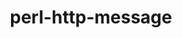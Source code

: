 ---
title: "perl-http-message"
layout: cache
categories: [package, develop-2025-04-20]
meta: {"compilers": ["none"], "num_specs": 2, "num_specs_by_stack": {"data-vis-sdk": 1, "e4s": 1, "hep": 1, "root": 2}, "oss": ["ubuntu20.04", "ubuntu22.04"], "platforms": ["linux"], "stacks": ["data-vis-sdk", "e4s", "hep", "root"], "targets": ["x86_64_v3"], "versions": ["6.45"]}
spec_details: [{"compiler": "none", "hash": "clzk4qekq4eo3h3cyjf6rtbzgrydf5gz", "os": "ubuntu20.04", "platform": "linux", "size": "-", "stacks": ["data-vis-sdk", "root"], "target": "x86_64_v3", "variants": ["build_system=perl"], "versions": ["6.45"]}, {"compiler": "none", "hash": "xyd2ut23jytr23s2uly4oronokbr42kl", "os": "ubuntu22.04", "platform": "linux", "size": "-", "stacks": ["e4s", "hep", "root"], "target": "x86_64_v3", "variants": ["build_system=perl"], "versions": ["6.45"]}]
---